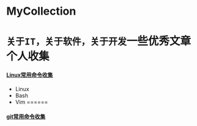 # MyCollection
`关于IT，关于软件，关于开发`一些优秀文章个人收集
======
#### [Linux常用命令收集](aboutLinux/README.md)
- Linux
- Bash
- Vim
======
#### [git常用命令收集](aboutGit/README.md)
